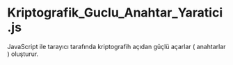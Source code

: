 # Kriptografik_Guclu_Anahtar_Yaratici.js
JavaScript ile tarayıcı tarafında kriptografih açıdan güçlü açarlar ( anahtarlar ) oluşturur.
